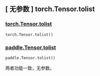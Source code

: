 ## [ 无参数 ] torch.Tensor.tolist

### [torch.Tensor.tolist](https://pytorch.org/docs/stable/generated/torch.Tensor.tolist.html#torch.Tensor.tolist)

```
torch.Tensor.tolist()
```

### [paddle.Tensor.tolist](https://www.paddlepaddle.org.cn/documentation/docs/zh/develop/api/paddle/Tensor_cn.html#tolist)

```
paddle.Tensor.tolist()
```

两者功能一致，无参数。
